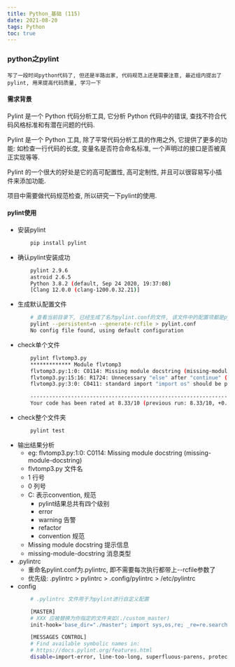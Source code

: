 ```yaml
---
title: Python_基础 (115)
date: 2021-08-20
tags: Python
toc: true
---
```


### python之pylint
    写了一段时间python代码了, 但还是半路出家, 代码规范上还是需要注意, 最近组内提出了pylint, 用来提高代码质量, 学习一下

<!-- more -->

#### 需求背景

Pylint 是一个 Python 代码分析工具, 它分析 Python 代码中的错误, 查找不符合代码风格标准和有潜在问题的代码. 

Pylint 是一个 Python 工具, 除了平常代码分析工具的作用之外, 它提供了更多的功能: 如检查一行代码的长度, 变量名是否符合命名标准, 一个声明过的接口是否被真正实现等等. 

Pylint 的一个很大的好处是它的高可配置性, 高可定制性, 并且可以很容易写小插件来添加功能. 

项目中需要做代码规范检查, 所以研究一下pylint的使用. 

#### pylint使用
- 安装pylint
    ```bash
        pip install pylint
    ```
- 确认pylint安装成功
    ```bash
        pylint 2.9.6
        astroid 2.6.5
        Python 3.8.2 (default, Sep 24 2020, 19:37:08) 
        [Clang 12.0.0 (clang-1200.0.32.21)]
    ```
- 生成默认配置文件
    ```bash
        # 查看当前目录下, 已经生成了名为pylint.conf的文件, 该文件中的配置项都是pylint的默认配置, 比较大400多行
        pylint --persistent=n --generate-rcfile > pylint.conf
        No config file found, using default configuration
    ```
- check单个文件
    ```bash
        pylint flvtomp3.py
        ************* Module flvtomp3
        flvtomp3.py:1:0: C0114: Missing module docstring (missing-module-docstring)
        flvtomp3.py:15:16: R1724: Unnecessary "else" after "continue" (no-else-continue)
        flvtomp3.py:3:0: C0411: standard import "import os" should be placed before "import imageio" (wrong-import-order)

        ------------------------------------------------------------------
        Your code has been rated at 8.33/10 (previous run: 8.33/10, +0.00)
    ```
- check整个文件夹
    ```bash
        pylint test
    ```
- 输出结果分析
    * eg: flvtomp3.py:1:0: C0114: Missing module docstring (missing-module-docstring)
    * flvtomp3.py 文件名
    * 1 行号
    * 0 列号
    * C: 表示convention, 规范
        * pylint结果总共有四个级别
        * error
        * warning 告警
        * refactor
        * convention 规范
    * Missing module docstring 提示信息
    * missing-module-docstring 消息类型
- .pylintrc
    * 重命名pylint.conf为.pylintrc, 即不需要每次执行都带上--rcfile参数了
    * 优先级: .pylintrc > pylintrc > .config/pylintrc > /etc/pylintrc
- config
    ```bash
        # .pylintrc 文件用于为pylint进行自定义配置

        [MASTER]
        # XXX 应被替换为你指定的文件夹如(./custom_master)
        init-hook='base_dir="./master"; import sys,os,re; _re=re.search(r".+\/" + base_dir, os.getcwd()); project_dir = _re.group() if _re else os.path.join(os.getcwd(), base_dir); sys.path.append(project_dir)'

        [MESSAGES CONTROL]
        # Find available symbolic names in:
        # https://docs.pylint.org/features.html
        disable=import-error, line-too-long, superfluous-parens, protected-access, unused-argument, invalid-name, no-self-use, no-member, arguments-differ
    ```
